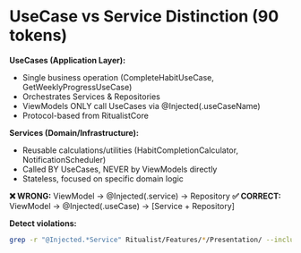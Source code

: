 # UseCase vs Service Distinction (90 tokens)

**UseCases (Application Layer):**
- Single business operation (CompleteHabitUseCase, GetWeeklyProgressUseCase)
- Orchestrates Services & Repositories
- ViewModels ONLY call UseCases via @Injected(\.useCaseName)
- Protocol-based from RitualistCore

**Services (Domain/Infrastructure):**
- Reusable calculations/utilities (HabitCompletionCalculator, NotificationScheduler)
- Called BY UseCases, NEVER by ViewModels directly
- Stateless, focused on specific domain logic

**❌ WRONG:** ViewModel → @Injected(\.service) → Repository
**✅ CORRECT:** ViewModel → @Injected(\.useCase) → [Service + Repository]

**Detect violations:**
```bash
grep -r "@Injected.*Service" Ritualist/Features/*/Presentation/ --include="*ViewModel.swift"
```